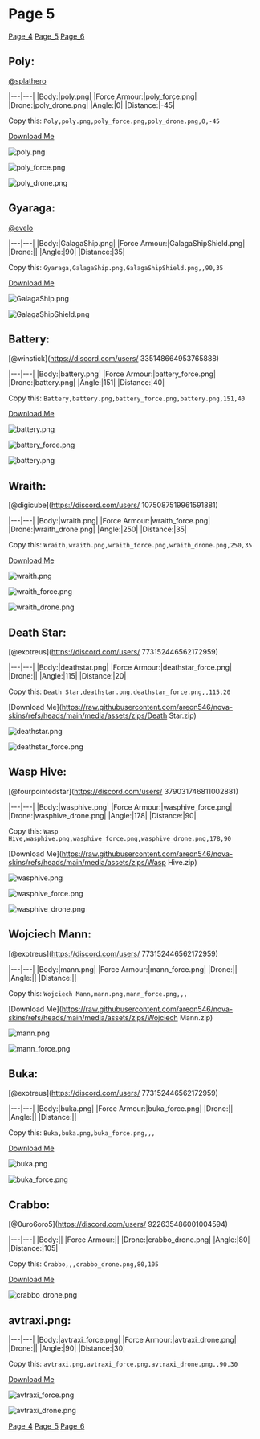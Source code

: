 # Page 5

[Page_4](./Page_4.html)
[Page_5](./Page_5.html)
[Page_6](./Page_6.html)

## **Poly**:
[@splathero](https://discord.com/users/1088727297755971645)


|---|---|
|Body:|poly.png|
|Force Armour:|poly_force.png|
|Drone:|poly_drone.png|
|Angle:|0|
|Distance:|-45|

Copy this: `Poly,poly.png,poly_force.png,poly_drone.png,0,-45`

[Download Me](https://raw.githubusercontent.com/areon546/nova-skins/refs/heads/main/media/assets/zips/Poly.zip)


![poly.png](https://raw.githubusercontent.com/areon546/nova-skins/refs/heads/main/media/custom_skins/poly.png)

![poly_force.png](https://raw.githubusercontent.com/areon546/nova-skins/refs/heads/main/media/custom_skins/poly_force.png)


![poly_drone.png](https://raw.githubusercontent.com/areon546/nova-skins/refs/heads/main/media/custom_skins/poly_drone.png)



## **Gyaraga**:
[@evelo](https://discord.com/users/110564152539377664)


|---|---|
|Body:|GalagaShip.png|
|Force Armour:|GalagaShipShield.png|
|Drone:||
|Angle:|90|
|Distance:|35|

Copy this: `Gyaraga,GalagaShip.png,GalagaShipShield.png,,90,35`

[Download Me](https://raw.githubusercontent.com/areon546/nova-skins/refs/heads/main/media/assets/zips/Gyaraga.zip)


![GalagaShip.png](https://raw.githubusercontent.com/areon546/nova-skins/refs/heads/main/media/custom_skins/GalagaShip.png)

![GalagaShipShield.png](https://raw.githubusercontent.com/areon546/nova-skins/refs/heads/main/media/custom_skins/GalagaShipShield.png)




## **Battery**:
[@winstick](https://discord.com/users/ 335148664953765888)


|---|---|
|Body:|battery.png|
|Force Armour:|battery_force.png|
|Drone:|battery.png|
|Angle:|151|
|Distance:|40|

Copy this: `Battery,battery.png,battery_force.png,battery.png,151,40`

[Download Me](https://raw.githubusercontent.com/areon546/nova-skins/refs/heads/main/media/assets/zips/Battery.zip)


![battery.png](https://raw.githubusercontent.com/areon546/nova-skins/refs/heads/main/media/custom_skins/battery.png)

![battery_force.png](https://raw.githubusercontent.com/areon546/nova-skins/refs/heads/main/media/custom_skins/battery_force.png)


![battery.png](https://raw.githubusercontent.com/areon546/nova-skins/refs/heads/main/media/custom_skins/battery.png)



## **Wraith**:
[@digicube](https://discord.com/users/ 1075087519961591881)


|---|---|
|Body:|wraith.png|
|Force Armour:|wraith_force.png|
|Drone:|wraith_drone.png|
|Angle:|250|
|Distance:|35|

Copy this: `Wraith,wraith.png,wraith_force.png,wraith_drone.png,250,35`

[Download Me](https://raw.githubusercontent.com/areon546/nova-skins/refs/heads/main/media/assets/zips/Wraith.zip)


![wraith.png](https://raw.githubusercontent.com/areon546/nova-skins/refs/heads/main/media/custom_skins/wraith.png)

![wraith_force.png](https://raw.githubusercontent.com/areon546/nova-skins/refs/heads/main/media/custom_skins/wraith_force.png)


![wraith_drone.png](https://raw.githubusercontent.com/areon546/nova-skins/refs/heads/main/media/custom_skins/wraith_drone.png)



## **Death Star**:
[@exotreus](https://discord.com/users/ 773152446562172959)


|---|---|
|Body:|deathstar.png|
|Force Armour:|deathstar_force.png|
|Drone:||
|Angle:|115|
|Distance:|20|

Copy this: `Death Star,deathstar.png,deathstar_force.png,,115,20`

[Download Me](https://raw.githubusercontent.com/areon546/nova-skins/refs/heads/main/media/assets/zips/Death Star.zip)


![deathstar.png](https://raw.githubusercontent.com/areon546/nova-skins/refs/heads/main/media/custom_skins/deathstar.png)

![deathstar_force.png](https://raw.githubusercontent.com/areon546/nova-skins/refs/heads/main/media/custom_skins/deathstar_force.png)




## **Wasp Hive**:
[@fourpointedstar](https://discord.com/users/ 379031746811002881)


|---|---|
|Body:|wasphive.png|
|Force Armour:|wasphive_force.png|
|Drone:|wasphive_drone.png|
|Angle:|178|
|Distance:|90|

Copy this: `Wasp Hive,wasphive.png,wasphive_force.png,wasphive_drone.png,178,90`

[Download Me](https://raw.githubusercontent.com/areon546/nova-skins/refs/heads/main/media/assets/zips/Wasp Hive.zip)


![wasphive.png](https://raw.githubusercontent.com/areon546/nova-skins/refs/heads/main/media/custom_skins/wasphive.png)

![wasphive_force.png](https://raw.githubusercontent.com/areon546/nova-skins/refs/heads/main/media/custom_skins/wasphive_force.png)


![wasphive_drone.png](https://raw.githubusercontent.com/areon546/nova-skins/refs/heads/main/media/custom_skins/wasphive_drone.png)



## **Wojciech Mann**:
[@exotreus](https://discord.com/users/ 773152446562172959)


|---|---|
|Body:|mann.png|
|Force Armour:|mann_force.png|
|Drone:||
|Angle:||
|Distance:||

Copy this: `Wojciech Mann,mann.png,mann_force.png,,,`

[Download Me](https://raw.githubusercontent.com/areon546/nova-skins/refs/heads/main/media/assets/zips/Wojciech Mann.zip)


![mann.png](https://raw.githubusercontent.com/areon546/nova-skins/refs/heads/main/media/custom_skins/mann.png)

![mann_force.png](https://raw.githubusercontent.com/areon546/nova-skins/refs/heads/main/media/custom_skins/mann_force.png)




## **Buka**:
[@exotreus](https://discord.com/users/ 773152446562172959)


|---|---|
|Body:|buka.png|
|Force Armour:|buka_force.png|
|Drone:||
|Angle:||
|Distance:||

Copy this: `Buka,buka.png,buka_force.png,,,`

[Download Me](https://raw.githubusercontent.com/areon546/nova-skins/refs/heads/main/media/assets/zips/Buka.zip)


![buka.png](https://raw.githubusercontent.com/areon546/nova-skins/refs/heads/main/media/custom_skins/buka.png)

![buka_force.png](https://raw.githubusercontent.com/areon546/nova-skins/refs/heads/main/media/custom_skins/buka_force.png)




## **Crabbo**:
[@0uro6oro5](https://discord.com/users/ 922635486001004594)


|---|---|
|Body:||
|Force Armour:||
|Drone:|crabbo_drone.png|
|Angle:|80|
|Distance:|105|

Copy this: `Crabbo,,,crabbo_drone.png,80,105`

[Download Me](https://raw.githubusercontent.com/areon546/nova-skins/refs/heads/main/media/assets/zips/Crabbo.zip)



![crabbo_drone.png](https://raw.githubusercontent.com/areon546/nova-skins/refs/heads/main/media/custom_skins/crabbo_drone.png)



## **avtraxi.png**:



|---|---|
|Body:|avtraxi_force.png|
|Force Armour:|avtraxi_drone.png|
|Drone:||
|Angle:|90|
|Distance:|30|

Copy this: `avtraxi.png,avtraxi_force.png,avtraxi_drone.png,,90,30`

[Download Me](https://raw.githubusercontent.com/areon546/nova-skins/refs/heads/main/media/assets/zips/avtraxi.png.zip)


![avtraxi_force.png](https://raw.githubusercontent.com/areon546/nova-skins/refs/heads/main/media/custom_skins/avtraxi_force.png)

![avtraxi_drone.png](https://raw.githubusercontent.com/areon546/nova-skins/refs/heads/main/media/custom_skins/avtraxi_drone.png)



[Page_4](./Page_4.html)
[Page_5](./Page_5.html)
[Page_6](./Page_6.html)